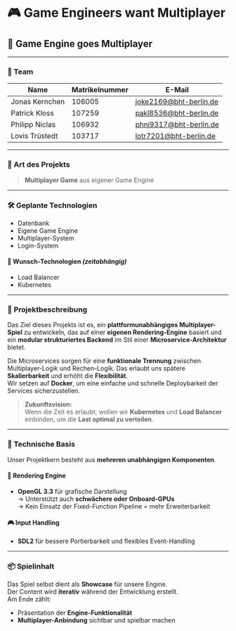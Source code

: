 # 🎮 Game Engineers want Multiplayer  
## 🚀 Game Engine goes Multiplayer  

---

### 👥 Team

| Name             | Matrikelnummer | E-Mail                          |
|------------------|----------------|----------------------------------|
| Jonas Kernchen   | 106005         | joke2169@bht-berlin.de           |
| Patrick Kloss    | 107259         | pakl8536@bht-berlin.de           |
| Philipp Niclas   | 106932         | phni9317@bht-berlin.de           |
| Lovis Trüstedt   | 103717         | lotr7201@bht-berlin.de           |

---

### 🧩 Art des Projekts
> **Multiplayer Game** aus eigener Game Engine

---

### 🛠️ Geplante Technologien

- Datenbank  
- Eigene Game Engine  
- Multiplayer-System  
- Login-System  

#### 🔮 Wunsch-Technologien *(zeitabhängig)*

- Load Balancer  
- Kubernetes  

---

### 📜 Projektbeschreibung

Das Ziel dieses Projekts ist es, ein **plattformunabhängiges Multiplayer-Spiel** zu entwickeln, das auf einer **eigenen Rendering-Engine** basiert und ein **modular strukturiertes Backend** im Stil einer **Microservice-Architektur** bietet.

Die Microservices sorgen für eine **funktionale Trennung** zwischen Multiplayer-Logik und Rechen-Logik. Das erlaubt uns spätere **Skalierbarkeit** und erhöht die **Flexibilität**.  
Wir setzen auf **Docker**, um eine einfache und schnelle Deploybarkeit der Services sicherzustellen.  

> **Zukunftsvision:**  
> Wenn die Zeit es erlaubt, wollen wir **Kubernetes** und **Load Balancer** einbinden, um die **Last optimal zu verteilen**.

---

### 🧱 Technische Basis

Unser Projektkern besteht aus **mehreren unabhängigen Komponenten**.

#### 🎨 Rendering Engine
- **OpenGL 3.3** für grafische Darstellung  
  → Unterstützt auch **schwächere oder Onboard-GPUs**  
  → Kein Einsatz der Fixed-Function Pipeline = mehr Erweiterbarkeit  

#### 🎮 Input Handling
- **SDL2** für bessere Portierbarkeit und flexibles Event-Handling

---

### 📦 Spielinhalt

Das Spiel selbst dient als **Showcase** für unsere Engine.  
Der Content wird **iterativ** während der Entwicklung erstellt.  
Am Ende zählt:  
- Präsentation der **Engine-Funktionalität**  
- **Multiplayer-Anbindung** sichtbar und spielbar machen  
